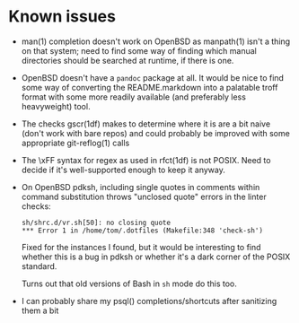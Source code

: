 Known issues
============

*   man(1) completion doesn't work on OpenBSD as manpath(1) isn't a thing on
    that system; need to find some way of finding which manual directories
    should be searched at runtime, if there is one.
*   OpenBSD doesn't have a `pandoc` package at all. It would be nice to find
    some way of converting the README.markdown into a palatable troff format
    with some more readily available (and preferably less heavyweight) tool.
*   The checks gscr(1df) makes to determine where it is are a bit naive (don't
    work with bare repos) and could probably be improved with some appropriate
    git-reflog(1) calls
*   The \xFF syntax for regex as used in rfct(1df) is not POSIX. Need to decide
    if it's well-supported enough to keep it anyway.
*   On OpenBSD pdksh, including single quotes in comments within command
    substitution throws "unclosed quote" errors in the linter checks:

        sh/shrc.d/vr.sh[50]: no closing quote
        *** Error 1 in /home/tom/.dotfiles (Makefile:348 'check-sh')

    Fixed for the instances I found, but it would be interesting to find
    whether this is a bug in pdksh or whether it's a dark corner of the POSIX
    standard.

    Turns out that old versions of Bash in `sh` mode do this too.
*   I can probably share my psql() completions/shortcuts after sanitizing them
    a bit
